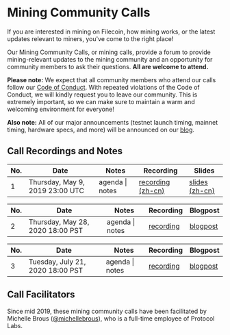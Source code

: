 # Mining Community Calls

If you are interested in mining on Filecoin, how mining works, or the latest updates relevant to miners, you've come to the right place!

Our Mining Community Calls, or mining calls, provide a forum to provide mining-relevant updates to the mining community and an opportunity for community members to ask their questions. **All are welcome to attend.**

**Please note:** We expect that all community members who attend our calls follow our [Code of Conduct](https://github.com/filecoin-project/community/blob/master/CODE_OF_CONDUCT.md). With repeated violations of the Code of Conduct, we will kindly request you to leave our community. This is extremely important, so we can make sure to maintain a warm and welcoming environment for everyone!

**Also note:** All of our major announcements (testnet launch timing, mainnet timing, hardware specs, and more) will be announced on our [blog](https://filecoin.io/blog).

## Call Recordings and Notes

| No. | Date | Notes | Recording | Slides |
| --- | --- | --- | --- | --- |
| 1 | Thursday, May 9, 2019 23:00 UTC | agenda \| notes | [recording](https://ipfs.io/ipfs/QmQophNZUqSRgJtyJYUGes81hkWfLWeGYc1rbFHvFrFQSE) [(zh-cn)](https://ipfs.io/ipfs/QmYQsBQoarBAGFaaYgjrjh2a9MPoiV8GvJydevpD33GShD) | [slides](https://ipfs.io/ipfs/QmPPRGFDRv6VadZ9Voye1W2jUvRWFdAahkgDNF51Co73xM) [(zh-cn)](https://ipfs.io/ipfs/QmXPUW6tiGiSfUkTWMnF1fpHcE87DNXgdYVd8f33TPTDTq)

| No. | Date | Notes | Recording | Blogpost |
| --- | --- | --- | --- | --- |
| 2 | Thursday, May 28, 2020 18:00 PST | agenda \| notes | [recording](https://youtu.be/q5Vwr0cwQuY)| [blogpost](https://filecoin-project-website-new.on.fleek.co/blog/miner-community-call-may-2020/)

| No. | Date | Notes | Recording | Blogpost |
| --- | --- | --- | --- | --- |
| 3 | Tuesday, July 21, 2020 18:00 PST | agenda \| notes | [recording](https://youtu.be/jhRQkEAHofA)| [blogpost](https://filecoin.io/blog/mining-community-call-july-2020/)

## Call Facilitators

Since mid 2019, these mining community calls have been facilitated by Michelle Brous ([@michellebrous](https://github.com/michellebrous)), who is a full-time employee of Protocol Labs.
